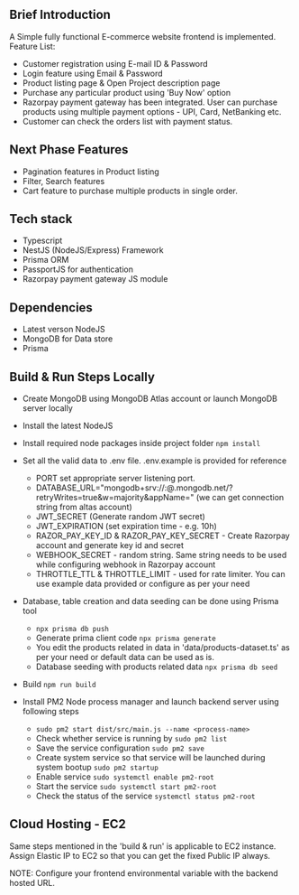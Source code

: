 ## Brief Introduction
A Simple fully functional E-commerce website frontend is implemented. 
Feature List:
* Customer registration using E-mail ID & Password
* Login feature using Email & Password
* Product listing page & Open Project description page 
* Purchase any particular product using 'Buy Now' option
* Razorpay payment gateway has been integrated. User can purchase products using multiple payment options - UPI, Card, NetBanking etc.
* Customer can check the orders list with payment status. 

## Next Phase Features
* Pagination features in Product listing
* Filter, Search features
* Cart feature to purchase multiple products in single order. 

## Tech stack
* Typescript 
* NestJS (NodeJS/Express) Framework
* Prisma ORM
* PassportJS for authentication
* Razorpay payment gateway JS module

## Dependencies
* Latest verson NodeJS
* MongoDB for Data store
* Prisma

## Build & Run Steps Locally 
* Create MongoDB using MongoDB Atlas account or launch MongoDB server locally
* Install the latest NodeJS
* Install required node packages inside project folder
`npm install`
* Set all the valid data to .env file. .env.example is provided for reference  
  + PORT set appropriate server listening port. 
  + DATABASE_URL="mongodb+srv://<username>:<password>@<cluster-name>.mongodb.net/<db-name>?retryWrites=true&w=majority&appName=<cluster-name>" (we can get connection string from altas account)
  + JWT_SECRET (Generate random JWT secret)
  + JWT_EXPIRATION (set expiration time - e.g. 10h)
  + RAZOR_PAY_KEY_ID & RAZOR_PAY_KEY_SECRET - Create Razorpay account and generate key id and secret
  + WEBHOOK_SECRET - random string. Same string needs to be used while configuring webhook in Razorpay account
  + THROTTLE_TTL & THROTTLE_LIMIT - used for rate limiter. You can use example data provided or configure as per your need  
* Database, table creation and data seeding can be done using Prisma tool  
  * `npx prisma db push`
  * Generate prima client code `npx prisma generate`
  * You edit the products related in data in 'data/products-dataset.ts' as per your need or default data can be used as is. 
  * Database seeding with products related data `npx prisma db seed`

* Build
`npm run build`
* Install PM2 Node process manager and launch backend server using following steps  
  * `sudo pm2 start dist/src/main.js --name <process-name>`
  * Check whether service is running by `sudo pm2 list` 
  * Save the service configuration `sudo pm2 save`  
  * Create system service so that service will be launched during system bootup `sudo pm2 startup`
  * Enable service `sudo systemctl enable pm2-root`
  * Start the service `sudo systemctl start pm2-root`
  * Check the status of the service `systemctl status pm2-root`

## Cloud Hosting - EC2
Same steps mentioned in the 'build & run' is applicable to EC2 instance. Assign Elastic IP to EC2 so that you can get the fixed Public IP always. 

NOTE: Configure your frontend environmental variable with the backend hosted URL. 